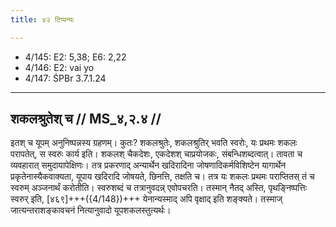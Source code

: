 ```yaml
---
title: ४२ टिप्पन्यः

---
```

- 4/145: E2: 5,38; E6: 2,22
- 4/146: E2: vai yo
- 4/147: ŚPBr 3.7.1.24

____________________________________________


## शकलश्रुतेश् च // MS_४,२.४ //

इतश् च यूपम् अनुनिष्पन्नस्य ग्रहणम्। कुतः? शकलश्रुतेः, शकलश्रुतिर् भवति स्वरोः, यः प्रथमः शकलः परापतेत्, स स्वरुः कार्य इति। शकलश् चैकदेशः, एकदेशश् चाप्रयोजकः, संबन्धिशब्दत्वात्। तावता च व्यवहारात् समुदायापेक्षिणः। तत्र प्रकरणाद् अन्यार्थेन खदिरादिना जोषणादिकर्मविशिष्टेन यागार्थेन प्रकृतेनास्यैकवाक्यता, यूपाय खदिरादि जोषयते, छिनत्ति, तक्षति च। तत्र यः शकलः प्रथमः पराप्तितस् तं च स्वरुम् अञ्जनार्थं करोतीति। स्वरुशब्दं च तत्रानुवदन्न् एवोपचरति। तस्मान् नैतद् अस्ति, पृथङ्निष्पत्तिः स्वरुर् इति, [४६९]+++({4/148})+++ येनान्यस्माद् अपि वृक्षाद् इति शङ्क्यते। तस्माज् जात्यन्तराशङ्कावचनं नित्यानुवादो यूपशकलस्तुत्यर्थः।
